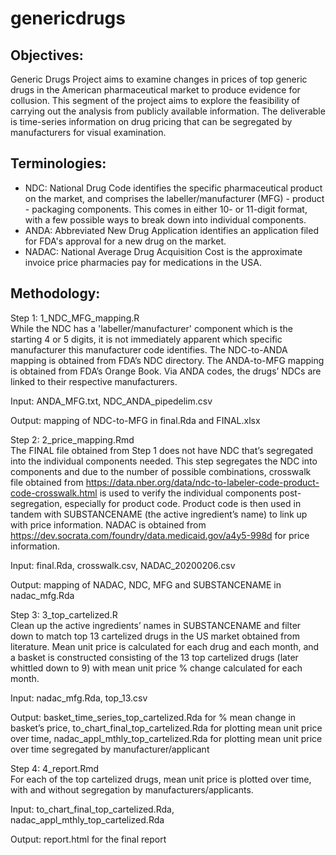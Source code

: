 # genericdrugs
## Objectives:
Generic Drugs Project aims to examine changes in prices of top generic drugs in the American pharmaceutical market to produce evidence for collusion. 
This segment of the project aims to explore the feasibility of carrying out the analysis from publicly available information. The deliverable is time-series information on drug pricing that can be segregated by manufacturers for visual examination. 

## Terminologies:
* NDC: National Drug Code identifies the specific pharmaceutical product on the market, and comprises the labeller/manufacturer (MFG) - product - packaging components. This comes in either 10- or 11-digit format, with a few possible ways to break down into individual components. 
* ANDA: Abbreviated New Drug Application identifies an application filed for FDA's approval for a new drug on the market.
* NADAC: National Average Drug Acquisition Cost is the approximate invoice price pharmacies pay for medications in the USA.

## Methodology:
Step 1: 1_NDC_MFG_mapping.R  
While the NDC has a 'labeller/manufacturer' component which is the starting 4 or 5 digits, it is not immediately apparent which specific manufacturer this manufacturer code identifies. The NDC-to-ANDA mapping is obtained from FDA’s NDC directory. The ANDA-to-MFG mapping is obtained from FDA’s Orange Book. Via ANDA codes, the drugs’ NDCs are linked to their respective manufacturers.

Input: ANDA_MFG.txt, NDC_ANDA_pipedelim.csv  

Output: mapping of NDC-to-MFG in final.Rda and FINAL.xlsx  

Step 2: 2_price_mapping.Rmd  
The FINAL file obtained from Step 1 does not have NDC that’s segregated into the individual components needed. This step segregates the NDC into components and due to the number of possible combinations, crosswalk file obtained from https://data.nber.org/data/ndc-to-labeler-code-product-code-crosswalk.html is used to verify the individual components post-segregation, especially for product code. Product code is then used in tandem with SUBSTANCENAME (the active ingredient’s name) to link up with price information. 
NADAC is obtained from https://dev.socrata.com/foundry/data.medicaid.gov/a4y5-998d for price information.   

Input: final.Rda, crosswalk.csv, NADAC_20200206.csv  

Output: mapping of NADAC, NDC, MFG and SUBSTANCENAME in nadac_mfg.Rda   

Step 3: 3_top_cartelized.R  
Clean up the active ingredients’ names in SUBSTANCENAME and filter down to match top 13 cartelized drugs in the US market obtained from literature. Mean unit price is calculated for each drug and each month, and a basket is constructed consisting of the 13 top cartelized drugs (later whittled down to 9) with mean unit price % change calculated for each month.  

Input: nadac_mfg.Rda, top_13.csv  

Output: basket_time_series_top_cartelized.Rda for % mean change in basket’s price, to_chart_final_top_cartelized.Rda for plotting mean unit price over time, nadac_appl_mthly_top_cartelized.Rda for plotting mean unit price over time segregated by manufacturer/applicant  

Step 4: 4_report.Rmd  
For each of the top cartelized drugs, mean unit price is plotted over time, with and without segregation by manufacturers/applicants.   

Input: to_chart_final_top_cartelized.Rda, nadac_appl_mthly_top_cartelized.Rda    

Output: report.html for the final report

